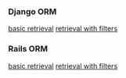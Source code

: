 ### Django ORM
[basic retrieval](https://docs.djangoproject.com/en/1.11/topics/db/queries/#retrieving-objects)
[retrieval with filters](https://docs.djangoproject.com/en/1.11/topics/db/queries/#retrieving-specific-objects-with-filters)

### Rails ORM
[basic retrieval](http://guides.rubyonrails.org/active_record_querying.html#find)
[retrieval with filters](http://guides.rubyonrails.org/active_record_querying.html#find_by)
